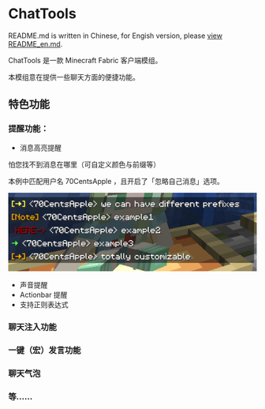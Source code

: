 # ChatTools

README.md is written in Chinese, for Engish version, please [view README_en.md](README_en.md).

ChatTools 是一款 Minecraft Fabric 客户端模组。

本模组意在提供一些聊天方面的便捷功能。

## 特色功能
### 提醒功能：
- 消息高亮提醒

怕您找不到消息在哪里（可自定义颜色与前缀等）

本例中匹配用户名 70CentsApple ，且开启了「忽略自己消息」选项。

![Highlight](images/highlight.png)

- 声音提醒
- Actionbar 提醒
- 支持正则表达式

### 聊天注入功能
### 一键（宏）发言功能
### 聊天气泡
### 等……